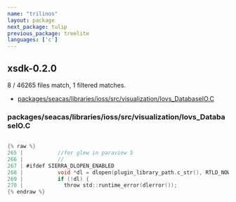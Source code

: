 ```yaml
---
name: "trilinos"
layout: package
next_package: tulip
previous_package: treelite
languages: ['c']
---
```

## xsdk-0.2.0
8 / 46265 files match, 1 filtered matches.

 - [packages/seacas/libraries/ioss/src/visualization/Iovs_DatabaseIO.C](#packagesseacaslibrariesiosssrcvisualizationiovs_databaseioc)

### packages/seacas/libraries/ioss/src/visualization/Iovs_DatabaseIO.C

```c

{% raw %}
265 |           //for glew in paraview 5
266 |           //
267 | #ifdef SIERRA_DLOPEN_ENABLED
268 |           void *dl = dlopen(plugin_library_path.c_str(), RTLD_NOW | RTLD_GLOBAL);
269 |           if (!dl) {
270 |             throw std::runtime_error(dlerror());
{% endraw %}

```